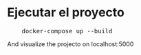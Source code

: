# Ejecutar el proyecto 
<pre>
    docker-compose up --build
</pre>

And visualize the projecto on localhost:5000







